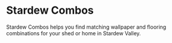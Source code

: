 # Stardew Combos

Stardew Combos helps you find matching wallpaper and flooring combinations
for your shed or home in Stardew Valley.
